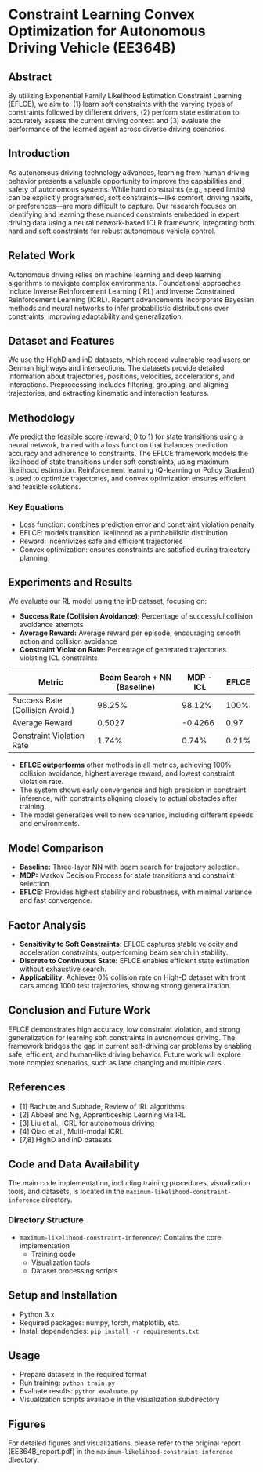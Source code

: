 # Constraint Learning Convex Optimization for Autonomous Driving Vehicle (EE364B)

## Abstract
By utilizing Exponential Family Likelihood Estimation Constraint Learning (EFLCE), we aim to: (1) learn soft constraints with the varying types of constraints followed by different drivers, (2) perform state estimation to accurately assess the current driving context and (3) evaluate the performance of the learned agent across diverse driving scenarios.

## Introduction
As autonomous driving technology advances, learning from human driving behavior presents a valuable opportunity to improve the capabilities and safety of autonomous systems. While hard constraints (e.g., speed limits) can be explicitly programmed, soft constraints—like comfort, driving habits, or preferences—are more difficult to capture. Our research focuses on identifying and learning these nuanced constraints embedded in expert driving data using a neural network-based ICLR framework, integrating both hard and soft constraints for robust autonomous vehicle control.

## Related Work
Autonomous driving relies on machine learning and deep learning algorithms to navigate complex environments. Foundational approaches include Inverse Reinforcement Learning (IRL) and Inverse Constrained Reinforcement Learning (ICRL). Recent advancements incorporate Bayesian methods and neural networks to infer probabilistic distributions over constraints, improving adaptability and generalization.

## Dataset and Features
We use the HighD and inD datasets, which record vulnerable road users on German highways and intersections. The datasets provide detailed information about trajectories, positions, velocities, accelerations, and interactions. Preprocessing includes filtering, grouping, and aligning trajectories, and extracting kinematic and interaction features.

## Methodology
We predict the feasible score (reward, 0 to 1) for state transitions using a neural network, trained with a loss function that balances prediction accuracy and adherence to constraints. The EFLCE framework models the likelihood of state transitions under soft constraints, using maximum likelihood estimation. Reinforcement learning (Q-learning or Policy Gradient) is used to optimize trajectories, and convex optimization ensures efficient and feasible solutions.

### Key Equations
- Loss function: combines prediction error and constraint violation penalty
- EFLCE: models transition likelihood as a probabilistic distribution
- Reward: incentivizes safe and efficient trajectories
- Convex optimization: ensures constraints are satisfied during trajectory planning

## Experiments and Results
We evaluate our RL model using the inD dataset, focusing on:
- **Success Rate (Collision Avoidance):** Percentage of successful collision avoidance attempts
- **Average Reward:** Average reward per episode, encouraging smooth action and collision avoidance
- **Constraint Violation Rate:** Percentage of generated trajectories violating ICL constraints

| Metric                          | Beam Search + NN (Baseline) | MDP - ICL | EFLCE  |
|----------------------------------|-----------------------------|-----------|--------|
| Success Rate (Collision Avoid.)  | 98.25%                      | 98.12%    | 100%   |
| Average Reward                   | 0.5027                      | -0.4266   | 0.97   |
| Constraint Violation Rate        | 1.74%                       | 0.74%     | 0.21%  |

- **EFLCE outperforms** other methods in all metrics, achieving 100% collision avoidance, highest average reward, and lowest constraint violation rate.
- The system shows early convergence and high precision in constraint inference, with constraints aligning closely to actual obstacles after training.
- The model generalizes well to new scenarios, including different speeds and environments.

## Model Comparison
- **Baseline:** Three-layer NN with beam search for trajectory selection.
- **MDP:** Markov Decision Process for state transitions and constraint selection.
- **EFLCE:** Provides highest stability and robustness, with minimal variance and fast convergence.

## Factor Analysis
- **Sensitivity to Soft Constraints:** EFLCE captures stable velocity and acceleration constraints, outperforming beam search in stability.
- **Discrete to Continuous State:** EFLCE enables efficient state estimation without exhaustive search.
- **Applicability:** Achieves 0% collision rate on High-D dataset with front cars among 1000 test trajectories, showing strong generalization.

## Conclusion and Future Work
EFLCE demonstrates high accuracy, low constraint violation, and strong generalization for learning soft constraints in autonomous driving. The framework bridges the gap in current self-driving car problems by enabling safe, efficient, and human-like driving behavior. Future work will explore more complex scenarios, such as lane changing and multiple cars.

## References
- [1] Bachute and Subhade, Review of IRL algorithms
- [2] Abbeel and Ng, Apprenticeship Learning via IRL
- [3] Liu et al., ICRL for autonomous driving
- [4] Qiao et al., Multi-modal ICRL
- [7,8] HighD and inD datasets

## Code and Data Availability
The main code implementation, including training procedures, visualization tools, and datasets, is located in the `maximum-likelihood-constraint-inference` directory.

### Directory Structure
- `maximum-likelihood-constraint-inference/`: Contains the core implementation
  - Training code
  - Visualization tools
  - Dataset processing scripts

## Setup and Installation
- Python 3.x
- Required packages: numpy, torch, matplotlib, etc.
- Install dependencies: `pip install -r requirements.txt`

## Usage
- Prepare datasets in the required format
- Run training: `python train.py`
- Evaluate results: `python evaluate.py`
- Visualization scripts available in the visualization subdirectory

## Figures
For detailed figures and visualizations, please refer to the original report (EE364B_report.pdf) in the `maximum-likelihood-constraint-inference` directory.
